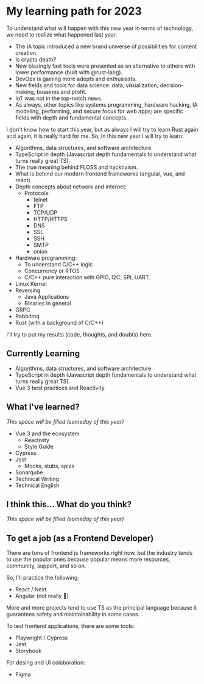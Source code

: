 # My learning path for 2023

To understand what will happen with this new year in terms of technology, we need to realize what happened last year.

* The IA topic introduced a new brand universe of possibilities for content creation.
* Is crypto death?
* New blazingly fast tools were presented as an alternative to others with lower performance (built with @rust-lang).
* DevOps is gaining more adepts and enthusiasts.
* New fields and tools for data science: data, visualization, decision-making, bussines and profit.
* IoT was not in the top-notch news.
* As always, other topics like systems programming, hardware hacking, IA modeling, performing, and secure focus for web apps; are specific fields with depth and fundamental concepts.

I don't know how to start this year, but as always I will try to learn Rust again and again, it is really hard for me. So, in this new year I will try to learn:

* Algorithms, data structures, and software architecture.
* TypeScript in depth (Javascript depth fundamentals to understand what turns really great TS).
* The true meaning behind FLOSS and hacktivism.
* What is behind our modern frontend frameworks (angular, vue, and react)
* Depth concepts about network and internet:
  * Protocols:
    * telnet
    * FTP
    * TCP/UDP
    * HTTP/HTTPS
    * DNS
    * SSL
    * SSH
    * SMTP
    * onion
* Hardware programming:
  * To understand C/C++ logic
  * Concurrency or RTOS
  * C/C++ pure interaction with GPIO, I2C, SPI, UART.
* Linux Kernel
* Reversing
  * Java Applications
  * Binaries in general
* GRPC
* Rabbitmq
* Rust (with a background of C/C++)

I'll try to put my results (code, thoughts, and doubts) here.

## Currently Learning

* Algorithms, data structures, and software architecture
* TypeScript in depth (Javascript depth fundamentals to understand what turns really great TS).
* Vue 3 best practices and Reactivity

## What I've learned?

*This space will be filled (someday of this year)*
* Vue 3 and the ecosystem
  * Reactivity
  * Style Guide
* Cypress 
* Jest
  * Mocks, stubs, spies
* Sonarqube
* Technical Writing
* Technical English

## I think this... What do you think?

*This space will be filled (someday of this year)*


## To get a job (as a Frontend Developer)
There are tons of frontend js frameworks right now, but the industry tends to use the popular ones because popular means more resources, community, support, and so on.

So, I'll practice the following:
* React / Next
* Angular (not really 🤣)

More and more projects tend to use TS as the principal language because it guarantees safety and maintainability in some cases.

To test frontend applications, there are some tools:
* Playwright / Cypress
* Jest 
* Storybook

For desing and UI colaboration:
* Figma

